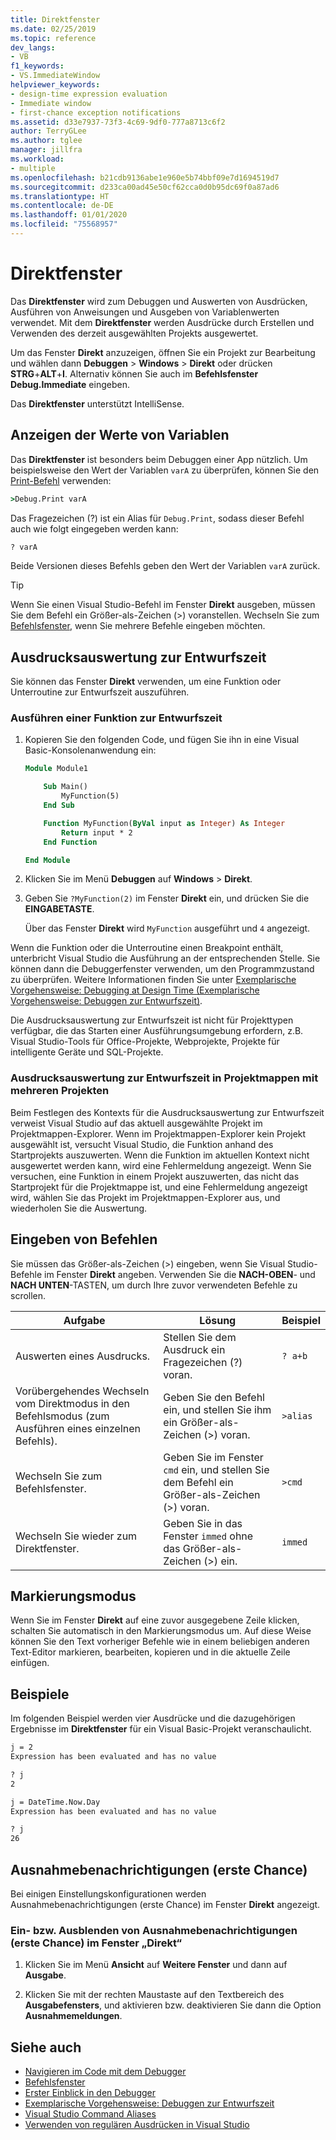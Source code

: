 ```yaml
---
title: Direktfenster
ms.date: 02/25/2019
ms.topic: reference
dev_langs:
- VB
f1_keywords:
- VS.ImmediateWindow
helpviewer_keywords:
- design-time expression evaluation
- Immediate window
- first-chance exception notifications
ms.assetid: d33e7937-73f3-4c69-9df0-777a8713c6f2
author: TerryGLee
ms.author: tglee
manager: jillfra
ms.workload:
- multiple
ms.openlocfilehash: b21cdb9136abe1e960e5b74bbf09e7d1694519d7
ms.sourcegitcommit: d233ca00ad45e50cf62cca0d0b95dc69f0a87ad6
ms.translationtype: HT
ms.contentlocale: de-DE
ms.lasthandoff: 01/01/2020
ms.locfileid: "75568957"
---
```

# <a name="immediate-window"></a>Direktfenster

Das **Direktfenster** wird zum Debuggen und Auswerten von Ausdrücken, Ausführen von Anweisungen und Ausgeben von Variablenwerten verwendet. Mit dem **Direktfenster** werden Ausdrücke durch Erstellen und Verwenden des derzeit ausgewählten Projekts ausgewertet.

Um das Fenster **Direkt** anzuzeigen, öffnen Sie ein Projekt zur Bearbeitung und wählen dann **Debuggen** > **Windows** > **Direkt** oder drücken **STRG**+**ALT**+**I**. Alternativ können Sie auch im **Befehlsfenster** **Debug.Immediate** eingeben.

Das **Direktfenster** unterstützt IntelliSense.

## <a name="display-the-values-of-variables"></a>Anzeigen der Werte von Variablen

Das **Direktfenster** ist besonders beim Debuggen einer App nützlich. Um beispielsweise den Wert der Variablen `varA` zu überprüfen, können Sie den [Print-Befehl](../../ide/reference/print-command.md) verwenden:

```cmd
>Debug.Print varA
```

Das Fragezeichen (?) ist ein Alias für `Debug.Print`, sodass dieser Befehl auch wie folgt eingegeben werden kann:

```cmd
? varA
```

Beide Versionen dieses Befehls geben den Wert der Variablen `varA` zurück.

> [!TIP]
> Wenn Sie einen Visual Studio-Befehl im Fenster **Direkt** ausgeben, müssen Sie dem Befehl ein Größer-als-Zeichen (>) voranstellen. Wechseln Sie zum [Befehlsfenster](command-window.md), wenn Sie mehrere Befehle eingeben möchten.

## <a name="design-time-expression-evaluation"></a>Ausdrucksauswertung zur Entwurfszeit

Sie können das Fenster **Direkt** verwenden, um eine Funktion oder Unterroutine zur Entwurfszeit auszuführen.

### <a name="execute-a-function-at-design-time"></a>Ausführen einer Funktion zur Entwurfszeit

1. Kopieren Sie den folgenden Code, und fügen Sie ihn in eine Visual Basic-Konsolenanwendung ein:

   ```vb
   Module Module1

       Sub Main()
           MyFunction(5)
       End Sub

       Function MyFunction(ByVal input as Integer) As Integer
           Return input * 2
       End Function

   End Module
   ```

2. Klicken Sie im Menü **Debuggen** auf **Windows** > **Direkt**.

3. Geben Sie `?MyFunction(2)` im Fenster **Direkt** ein, und drücken Sie die **EINGABETASTE**.

    Über das Fenster **Direkt** wird `MyFunction` ausgeführt und `4` angezeigt.

Wenn die Funktion oder die Unterroutine einen Breakpoint enthält, unterbricht Visual Studio die Ausführung an der entsprechenden Stelle. Sie können dann die Debuggerfenster verwenden, um den Programmzustand zu überprüfen. Weitere Informationen finden Sie unter [Exemplarische Vorgehensweise: Debugging at Design Time (Exemplarische Vorgehensweise: Debuggen zur Entwurfszeit)](../../debugger/walkthrough-debugging-at-design-time.md).

Die Ausdrucksauswertung zur Entwurfszeit ist nicht für Projekttypen verfügbar, die das Starten einer Ausführungsumgebung erfordern, z.B. Visual Studio-Tools für Office-Projekte, Webprojekte, Projekte für intelligente Geräte und SQL-Projekte.

### <a name="design-time-expression-evaluation-in-multi-project-solutions"></a>Ausdrucksauswertung zur Entwurfszeit in Projektmappen mit mehreren Projekten

Beim Festlegen des Kontexts für die Ausdrucksauswertung zur Entwurfszeit verweist Visual Studio auf das aktuell ausgewählte Projekt im Projektmappen-Explorer. Wenn im Projektmappen-Explorer kein Projekt ausgewählt ist, versucht Visual Studio, die Funktion anhand des Startprojekts auszuwerten. Wenn die Funktion im aktuellen Kontext nicht ausgewertet werden kann, wird eine Fehlermeldung angezeigt. Wenn Sie versuchen, eine Funktion in einem Projekt auszuwerten, das nicht das Startprojekt für die Projektmappe ist, und eine Fehlermeldung angezeigt wird, wählen Sie das Projekt im Projektmappen-Explorer aus, und wiederholen Sie die Auswertung.

## <a name="enter-commands"></a>Eingeben von Befehlen

Sie müssen das Größer-als-Zeichen (>) eingeben, wenn Sie Visual Studio-Befehle im Fenster **Direkt** angeben. Verwenden Sie die **NACH-OBEN**- und **NACH UNTEN**-TASTEN, um durch Ihre zuvor verwendeten Befehle zu scrollen.

|Aufgabe|Lösung|Beispiel|
|----------|--------------|-------------|
|Auswerten eines Ausdrucks.|Stellen Sie dem Ausdruck ein Fragezeichen (?) voran.|`? a+b`|
|Vorübergehendes Wechseln vom Direktmodus in den Befehlsmodus (zum Ausführen eines einzelnen Befehls).|Geben Sie den Befehl ein, und stellen Sie ihm ein Größer-als-Zeichen (>) voran.|`>alias`|
|Wechseln Sie zum Befehlsfenster.|Geben Sie im Fenster `cmd` ein, und stellen Sie dem Befehl ein Größer-als-Zeichen (>) voran.|`>cmd`|
|Wechseln Sie wieder zum Direktfenster.|Geben Sie in das Fenster `immed` ohne das Größer-als-Zeichen (>) ein.|`immed`|

## <a name="mark-mode"></a>Markierungsmodus

Wenn Sie im Fenster **Direkt** auf eine zuvor ausgegebene Zeile klicken, schalten Sie automatisch in den Markierungsmodus um. Auf diese Weise können Sie den Text vorheriger Befehle wie in einem beliebigen anderen Text-Editor markieren, bearbeiten, kopieren und in die aktuelle Zeile einfügen.

## <a name="examples"></a>Beispiele

Im folgenden Beispiel werden vier Ausdrücke und die dazugehörigen Ergebnisse im **Direktfenster** für ein Visual Basic-Projekt veranschaulicht.

```cmd
j = 2
Expression has been evaluated and has no value

? j
2

j = DateTime.Now.Day
Expression has been evaluated and has no value

? j
26
```

## <a name="first-chance-exception-notifications"></a>Ausnahmebenachrichtigungen (erste Chance)

Bei einigen Einstellungskonfigurationen werden Ausnahmebenachrichtigungen (erste Chance) im Fenster **Direkt** angezeigt.

### <a name="toggle-first-chance-exception-notifications-in-the-immediate-window"></a>Ein- bzw. Ausblenden von Ausnahmebenachrichtigungen (erste Chance) im Fenster „Direkt“

1. Klicken Sie im Menü **Ansicht** auf **Weitere Fenster** und dann auf **Ausgabe**.

2. Klicken Sie mit der rechten Maustaste auf den Textbereich des **Ausgabefensters**, und aktivieren bzw. deaktivieren Sie dann die Option **Ausnahmemeldungen**.

## <a name="see-also"></a>Siehe auch

- [Navigieren im Code mit dem Debugger](../../debugger/navigating-through-code-with-the-debugger.md)
- [Befehlsfenster](../../ide/reference/command-window.md)
- [Erster Einblick in den Debugger](../../debugger/debugger-feature-tour.md)
- [Exemplarische Vorgehensweise: Debuggen zur Entwurfszeit](../../debugger/walkthrough-debugging-at-design-time.md)
- [Visual Studio Command Aliases](../../ide/reference/visual-studio-command-aliases.md)
- [Verwenden von regulären Ausdrücken in Visual Studio](../../ide/using-regular-expressions-in-visual-studio.md)
